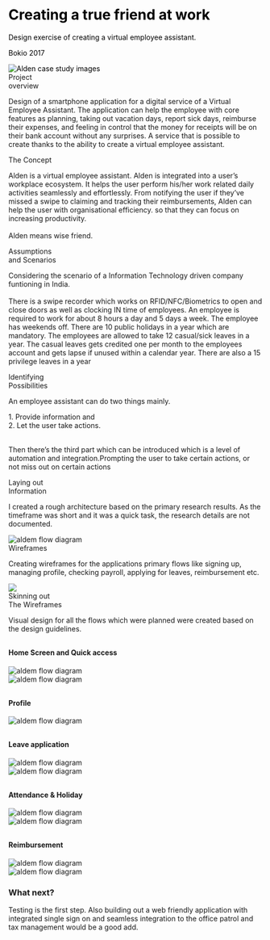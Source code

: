 
<div class="banner-wrap">
    <div style="color:#000000" class="blue-bg">
        <h1>
            Creating a true friend at work
        </h1>
        <p class="project-desc">
            Design exercise of creating a virtual employee assistant. 
        </p>
        <p class="project-date">
            Bokio 2017
        </p>
        <div class="overflow-image">
            <img src="/images/Alden/alden_project_main.jpg" alt="Alden case study images"/>
            <span style="background-color:#FFFFFF"></span>
        </div>
    </div>
</div> 
<div class="resp-container">
    <div class="resp-row">
        <div class="resp-title">
            Project <br/>overview
        </div>
        <div class="resp-desc">
            <p>
                Design of a smartphone application for a digital service of a Virtual Employee Assistant. The application can help the employee with core features as planning, taking out vacation days, report sick days, reimburse their expenses, and feeling in control that the money for receipts will be on their bank account without any surprises. A service that is possible to create thanks to the ability to create a virtual employee assistant.
            </p>
        </div>
    </div>
    <div class="resp-row">
        <div class="resp-title">
            The Concept
        </div>
        <div class="resp-desc">
            <p>
                Alden is a virtual employee assistant. Alden is integrated into a user’s workplace ecosystem. It helps the user perform his/her work related daily activities seamlessly and effortlessly. From notifying the user if they’ve missed a swipe to claiming and tracking their reimbursements, Alden can help the user with organisational efficiency. so that they can focus on increasing productivity.
                <br/>
                <br/>
                Alden means wise friend.
            </p>
        </div>
    </div>
    <div class="resp-row">
        <div class="resp-title">
            Assumptions 
            <br/>
            and Scenarios
        </div>
        <div class="resp-desc">
            <p>
                Considering the scenario of a Information Technology driven company funtioning in India.
                <br/>
                <br/>
                There is a swipe recorder which works on RFID/NFC/Biometrics to open and close doors as well as clocking IN time of employees. An employee is required to work for about 8 hours a day and 5 days a week. The employee has weekends off. There are 10 public holidays in a year which are mandatory. The employees are allowed to take 12 casual/sick leaves in a year. The casual leaves gets credited one per month to the employees account and gets lapse if unused within a calendar year. There are also a 15 privilege leaves in a year
            </p>
        </div>
    </div>
    <div class="resp-row">
        <div class="resp-title">
            Identifying 
            <br/>
            Possibilities
        </div>
        <div class="resp-desc">
            <p>
                An employee assistant can do two things mainly.
            </p>
            <div>
                1. Provide information and
                <br/>
                2. Let the user take actions.
            </div>
            <br/>
            <p>
                Then there’s the third part which can be introduced which is a level of automation and integration.Prompting the user to take certain actions, or not miss out on certain actions
            </p>
        </div>
    </div>
    <div class="resp-row">
        <div class="resp-title">
            Laying out 
            <br/>
            Information
        </div>
        <div class="resp-desc">
            <p>
                I created a rough architecture based on the primary research results. As the timeframe was short and it was a quick task, the research details are not documented.
            </p>
            <div class="img-col-1">
                <img src="/images/Alden/Bokio_Flow.png" alt="aldem flow diagram"/>
            </div>
        </div>
    </div>  
    <div class="resp-row">
        <div class="resp-title">
            Wireframes
        </div>
        <div class="resp-desc">
            <p>
                Creating wireframes for the applications primary flows like signing up, managing profile, checking payroll, applying for leaves, reimbursement etc.
            </p>
        </div>
    </div>
    <div class="img-col-1">
        <img src="/images/Alden/Group_25_3x.png" />
    </div>
    <div class="space-block-2">
    </div>
    <div class="resp-row">
        <div class="resp-title">
            Skinning out 
            <br/>
            The Wireframes
        </div>
        <div class="resp-desc">
            <p>
                Visual design for all the flows which were planned were created based on the design guidelines.
            </p>
            <h4 style="margin-top:30px" class="in-header">
                Home Screen and Quick access
            </h4>
            <div class="img-col-2 space-top-40 w-80-d">
                <div> 
                    <img src="/images/Alden/01_Home_Copy.png" alt="aldem flow diagram"/> 
                </div>
                <div> 
                    <img src="/images/Alden/02_Home-DatePicker.png" alt="aldem flow diagram"/> 
                </div>
                </div>
                <h4 style="margin-top:30px"  class="in-header space-top-40">
                    Profile
                </h4>
                <div class="img-col-2 space-top-40 w-80-d">
                    <div> 
                        <img src="/images/Alden/03MenuCopy.png" alt="aldem flow diagram"/> 
                    </div>
                </div>
                <h4 style="margin-top:30px"  class="in-header">
                    Leave application
                </h4>
                <div class="img-col-2 space-top-40 w-80-d">
                    <div> 
                        <img src="/images/Alden/06 Apply Leave - No Swipe.png" alt="aldem flow diagram"/> 
                    </div>
                    <div> 
                        <img src="/images/Alden/07 Apply Leave - No Swipe - Leave type.png" alt="aldem flow diagram"/> 
                    </div>
                </div>
                <h4 style="margin-top:30px"  class="in-header">
                    Attendance & Holiday
                </h4>
                <div class="img-col-2 space-top-40 w-80-d">
                    <div> 
                        <img src="/images/Alden/08 Reimbusement success.png" alt="aldem flow diagram"/> 
                    </div>
                    <div> 
                        <img src="/images/Alden/09 Leave management.png" alt="aldem flow diagram"/> 
                    </div>
                </div>
                <h4 style="margin-top:30px"  class="in-header">
                    Reimbursement
                </h4>
                <div class="img-col-2 space-top-40  w-80-d">
                    <div> 
                        <img src="/images/Alden/10 Reimbursement.png" alt="aldem flow diagram"/> 
                    </div>
                    <div> 
                        <img src="/images/Alden/11 Reimbursement application.png" alt="aldem flow diagram"/>
                    </div>
                </div>
            </div>
        </div>
    </div>
</div>

    
<div class="resp-container">
    <div class="resp-row">
        <div class="resp-title">
            <h3>What next?</h3>
        </div>
        <div class="resp-desc">
        Testing is the first step. Also building out a web friendly application with integrated single sign on and seamless integration to the office patrol and tax management would be a good add.
        </div>
    </div>
</div>
